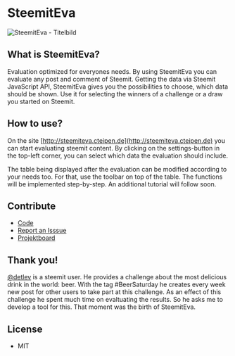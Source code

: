 # SteemitEva

![SteemitEva - Titelbild](https://steemitimages.com/0x0/https://res.cloudinary.com/hpiynhbhq/image/upload/v1519665726/ptf6rqptcmrluy3haq2s.jpg)

## What is SteemitEva?
Evaluation optimized for everyones needs. By using SteemitEva you can evaluate any post and comment of Steemit. Getting the data via Steemit JavaScript API, SteemitEva gives you the possibilities to choose, which data should be shown. Use it for selecting the winners of a challenge or a draw you started on Steemit.

## How to use?
On the site [http://steemiteva.cteipen.de](http://steemiteva.cteipen.de) you can start evaluating steemit content. By clicking on the settings-button in the top-left corner, you can select which data the evaluation should include.

The table being displayed after the evaluation can be modified according to your needs too. For that, use the toolbar on top of the table. The functions will be implemented step-by-step. An additional tutorial will follow soon.

## Contribute
+ [Code](https://github.com/CTeipen/SteemitEva)
+ [Report an Isssue](https://github.com/CTeipen/SteemitEva/issues)
+ [Projektboard](https://github.com/CTeipen/SteemitEva/projects/1)

## Thank you!
[@detlev](https://steemit.com/@detlev) is a steemit user. He provides a challenge about the most delicious drink in the world: beer. With the tag #BeerSaturday he creates every week new post for other users to take part at this challenge. As an effect of this challenge he spent much time on evaltuating the results. So he asks me to develop a tool for this. That moment was the birth of SteemitEva.

## License
+ MIT
